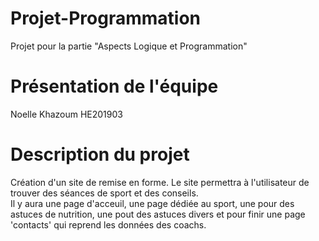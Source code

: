 # Projet-Programmation

Projet pour la partie "Aspects Logique et Programmation"

# Présentation de l'équipe

Noelle Khazoum HE201903

# Description du projet

Création d'un site de remise en forme. Le site permettra à l'utilisateur de trouver des séances de sport et des conseils.  
Il y aura une page d'acceuil, une page dédiée au sport, une pour des astuces de nutrition, une pout des astuces divers et pour finir une page 'contacts' qui reprend les données des coachs. 
